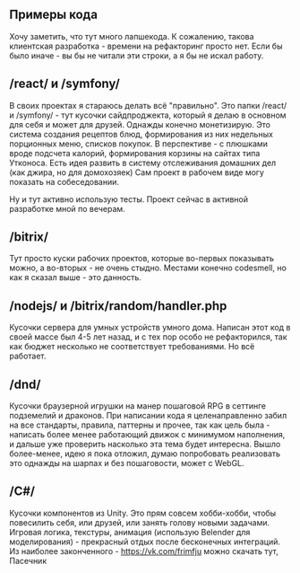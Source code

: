 ## Примеры кода

Хочу заметить, что тут много лапшекода. К сожалению, такова клиентская разработка - времени на рефакторинг просто нет.
Если бы было иначе - вы бы не читали эти строки, а я бы не искал работу.

## /react/ и /symfony/

В своих проектах я стараюсь делать всё "правильно". Это папки /react/ и /symfony/ - тут кусочки сайдпроджекта, который я
делаю в основном для себя и может для друзей. Однажды конечно монетизирую. Это система создания рецептов блюд,
формирования из них недельных порционных меню, списков покупок. В перспективе - с плюшками вроде подсчета калорий,
формирования корзины на сайтах типа Утконоса. Есть идея развить в систему отслеживания домашних дел (как джира, но для
домохозяек)
Сам проект в рабочем виде могу показать на собеседовании.

Ну и тут активно использую тесты. Проект сейчас в активной разработке мной по вечерам.

## /bitrix/

Тут просто куски рабочих проектов, которые во-первых показывать можно, а во-вторых - не очень стыдно. Местами конечно
codesmell, но как я сказал выше - это данность.

## /nodejs/ и /bitrix/random/handler.php

Кусочки сервера для умных устройств умного дома. Написан этот код в своей массе был 4-5 лет назад, и с тех пор особо не
рефакторился, так как бюджет несколько не соответствует требованиями. Но всё работает.

## /dnd/

Кусочки браузерной игрушки на манер пошаговой RPG в сеттинге подземелий и драконов. При написании кода я целенаправленно
забил на все стандарты, правила, паттерны и прочее, так как цель была - написать более менее работающий движок с
минимумом наполнения, и дальше уже проверить насколько эта тема будет интересна. 
Вышло более-менее, идею я пока отложил, думаю попробовать реализовать это однажды на шарпах и без пошаговости, может с WebGL. 

## /C#/ 
Кусочки компонентов из Unity. Это прям совсем хобби-хобби, чтобы повесилить себя, или друзей, или занять голову новыми задачами.
Игровая логика, текстуры, анимация (использую Belender для моделирования) - прекрасный отдых после бесконечных интеграций. 
Из наиболее законченного - https://vk.com/frimfju можно скачать тут, Пасечник
